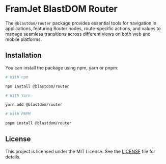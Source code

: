 # FramJet BlastDOM Router

The `@blastdom/router` package provides essential tools for navigation in applications, featuring Router nodes, route-specific actions, and values to manage seamless transitions across different views on both web and mobile platforms.
## Installation

You can install the package using npm, yarn or pnpm:

```bash
# With npm

npm install @blastdom/router

# With Yarn

yarn add @blastdom/router

# With PNPM

pnpm install @blastdom/router
```

## License
This project is licensed under the MIT License. See the [LICENSE](LICENSE) file for details.
